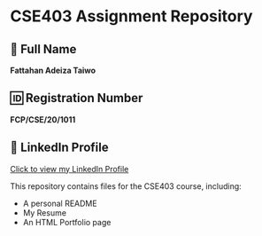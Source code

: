 # CSE403 Assignment Repository

## 👤 Full Name  
**Fattahan Adeiza Taiwo**

## 🆔 Registration Number  
**FCP/CSE/20/1011**

## 🔗 LinkedIn Profile  
[Click to view my LinkedIn Profile]([www.linkedin.com/in/fattahan-taiwo-3531ba253](https://www.linkedin.com/in/fattahan-taiwo-3531ba253/?originalSubdomain=ng))  

This repository contains files for the CSE403 course, including:
- A personal README
- My Resume
- An HTML Portfolio page
